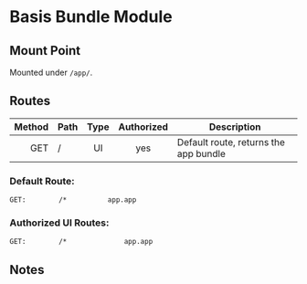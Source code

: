 # Basis Bundle Module

## Mount Point

Mounted under `/app/`.

## Routes
| Method | Path          | Type  | Authorized | Description
| -----: | ------------- | :---: | :--------: | -----------
| GET    | /             | UI    | yes        | Default route, returns the app bundle


### Default Route:

	GET: 		/*			app.app

### Authorized UI Routes:

	GET: 		/*				app.app

## Notes
